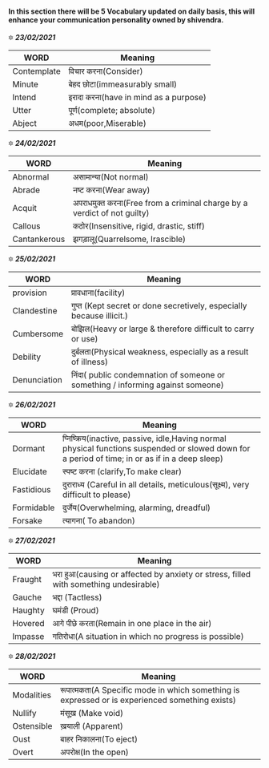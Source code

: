#### In this section there will be 5 Vocabulary updated on daily basis, this will enhance your communication personality owned by shivendra.


🔯 ***23/02/2021***

| WORD | Meaning |
|--------------------------------------------------------------------------------------------------------------|-------------------------------------------------------------------------------------------------------------------------------------------------------------------|
| Contemplate | विचार करना(Consider) |
| Minute | बेहद छोटा(immeasurably small) |
| Intend | इरादा करना(have in mind as a purpose) |
| Utter | पूर्ण(complete; absolute) |
| Abject | अधम(poor,Miserable) |


🔯 ***24/02/2021***

| WORD | Meaning |
|--------------------------------------------------------------------------------------------------------------|-------------------------------------------------------------------------------------------------------------------------------------------------------------------|
| Abnormal | असामान्या(Not normal) |
| Abrade | नष्ट करना(Wear away) |
| Acquit | अपराधमुक्त करना(Free from a criminal charge by a verdict of not guilty) |
| Callous | कठोर(Insensitive, rigid, drastic, stiff) |
| Cantankerous | झगड़ालू(Quarrelsome, Irascible) |

🔯 ***25/02/2021***

| WORD | Meaning |
|--------------------------------------------------------------------------------------------------------------|-------------------------------------------------------------------------------------------------------------------------------------------------------------------|
| provision | प्रावधाना(facility) |
| Clandestine | गुप्त (Kept secret or done secretively, especially because illicit.) |
| Cumbersome | बोझिल(Heavy or large & therefore difficult to carry or use) |
| Debility | दुर्बलता(Physical weakness, especially as a result of illness) |
| Denunciation | निंदा( public condemnation of someone or something / informing against someone) |

🔯 ***26/02/2021***

| WORD | Meaning |
|--------------------------------------------------------------------------------------------------------------|-------------------------------------------------------------------------------------------------------------------------------------------------------------------|
| Dormant | प्निष्क्रिय(inactive, passive, idle,Having normal physical functions suspended or slowed down for a period of time; in or as if in a deep sleep) |
| Elucidate | स्पष्ट करना (clarify,To make clear) |
| Fastidious | दुराराध्य (Careful in all details, meticulous(सूक्ष्म), very difficult to please) |
| Formidable | दुर्जेय(Overwhelming, alarming, dreadful) |
| Forsake | त्यागना( To abandon) |

🔯 ***27/02/2021***

| WORD | Meaning |
|--------------------------------------------------------------------------------------------------------------|-------------------------------------------------------------------------------------------------------------------------------------------------------------------|
| Fraught | भरा हुआ(causing or affected by anxiety or stress, filled with something undesirable) |
| Gauche | भद्दा (Tactless) |
| Haughty | घमंडी (Proud) |
| Hovered | आगे पीछे करता(Remain in one place in the air) |
| Impasse | गतिरोधा(A situation in which no progress is possible) |


🔯 ***28/02/2021***

| WORD | Meaning |
|--------------------------------------------------------------------------------------------------------------|-------------------------------------------------------------------------------------------------------------------------------------------------------------------|
| Modalities | रूपात्मकता(A Specific mode in which something is expressed or is experienced something exists) |
| Nullify | मंसूख़ (Make void) |
| Ostensible | ख़याली (Apparent) |
| Oust | बाहर निकालना(To eject) |
| Overt | अपरोक्ष(In the open) |


